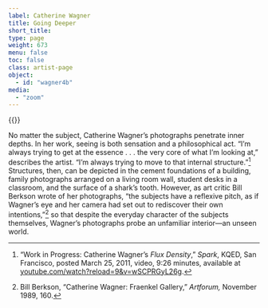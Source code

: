```yaml
---
label: Catherine Wagner
title: Going Deeper
short_title:
type: page
weight: 673
menu: false
toc: false
class: artist-page
object:
  - id: "wagner4b"
media:
  - "zoom"
---
```

{{<q-figure id="wagner4b">}}

No matter the subject, Catherine Wagner’s photographs penetrate inner depths. In her work, seeing is both sensation and a philosophical act. “I’m always trying to get at the essence . . . the very core of what I’m looking at,” describes the artist. “I’m always trying to move to that internal structure.”[^1] Structures, then, can be depicted in the cement foundations of a building, family photographs arranged on a living room wall, student desks in a classroom, and the surface of a shark’s tooth. However, as art critic Bill Berkson wrote of her photographs, “the subjects have a reflexive pitch, as if Wagner’s eye and her camera had set out to rediscover their own intentions,”[^2] so that despite the everyday character of the subjects themselves, Wagner’s photographs probe an unfamiliar interior—an unseen world.

[^1]: “Work in Progress: Catherine Wagner’s *Flux Density*,” *Spark*, KQED, San Francisco, posted March 25, 2011, video, 9:26 minutes, available at [youtube.com/watch?reload=9&v=wSCPRGyL26g](https://www.youtube.com/watch?reload=9&v=wSCPRGyL26g).

[^2]: Bill Berkson, “Catherine Wagner: Fraenkel Gallery,” *Artforum,* November 1989, 160.
